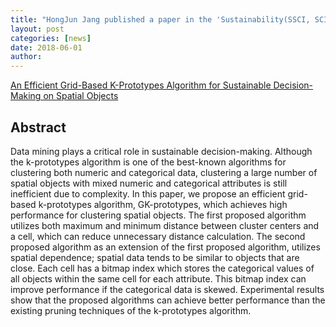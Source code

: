 ```yaml
---
title: "HongJun Jang published a paper in the 'Sustainability(SSCI, SCIE)!'"
layout: post
categories: [news]
date: 2018-06-01
author:
---
```


[An Efficient Grid-Based K-Prototypes Algorithm for Sustainable Decision-Making on Spatial Objects](https://www.mdpi.com/2071-1050/10/8/2614)

## Abstract

Data mining plays a critical role in sustainable decision-making. Although the k-prototypes algorithm is one of the best-known algorithms for clustering both numeric and categorical data, clustering a large number of spatial objects with mixed numeric and categorical attributes is still inefficient due to complexity. In this paper, we propose an efficient grid-based k-prototypes algorithm, GK-prototypes, which achieves high performance for clustering spatial objects. The first proposed algorithm utilizes both maximum and minimum distance between cluster centers and a cell, which can reduce unnecessary distance calculation. The second proposed algorithm as an extension of the first proposed algorithm, utilizes spatial dependence; spatial data tends to be similar to objects that are close. Each cell has a bitmap index which stores the categorical values of all objects within the same cell for each attribute. This bitmap index can improve performance if the categorical data is skewed. Experimental results show that the proposed algorithms can achieve better performance than the existing pruning techniques of the k-prototypes algorithm.
